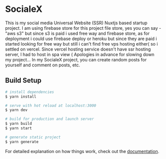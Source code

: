 # SocialeX
This is my social media Universal Website (SSR) Nuxtjs based startup project.
I am using firebase store for this project file store,
yes you can say - "aws s3" but since s3 is paid i used free way and firebase store,
as for deployment i could use firebase deploy or heroku but since they are paid i started looking for free way but still i can't find free vps hosting either(
so i settled on vercel.
Since vercel hosting service doesn't have ssr hosting server, I had to host in spa view (
Apologies in advance for slowing down my project…
In my SocialeX project, you can create random posts for yourself and comment on posts, etc.

## Build Setup

```bash
# install dependencies
$ yarn install

# serve with hot reload at localhost:3000
$ yarn dev

# build for production and launch server
$ yarn build
$ yarn start

# generate static project
$ yarn generate
```

For detailed explanation on how things work, check out the [documentation](https://nuxtjs.org).
